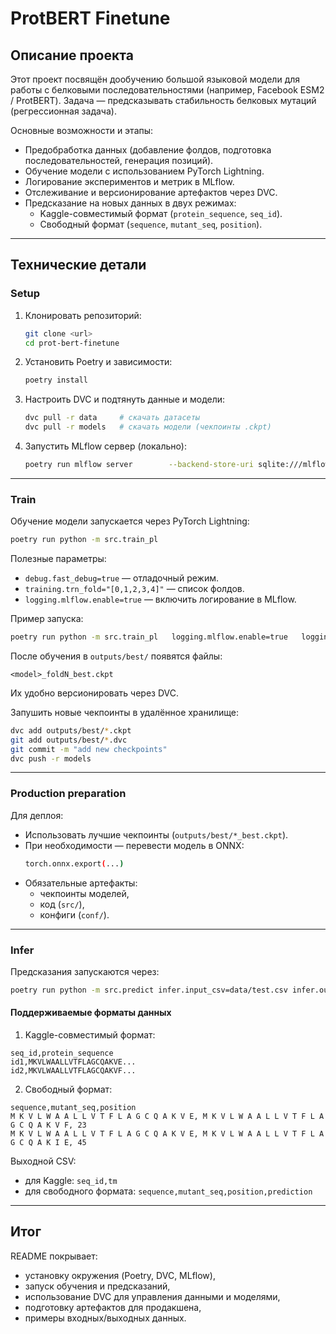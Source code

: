 # ProtBERT Finetune

## Описание проекта

Этот проект посвящён дообучению большой языковой модели для работы с белковыми
последовательностями (например, Facebook ESM2 / ProtBERT). Задача —
предсказывать стабильность белковых мутаций (регрессионная задача).

Основные возможности и этапы:

- Предобработка данных (добавление фолдов, подготовка последовательностей,
  генерация позиций).
- Обучение модели с использованием PyTorch Lightning.
- Логирование экспериментов и метрик в MLflow.
- Отслеживание и версионирование артефактов через DVC.
- Предсказание на новых данных в двух режимах:
  - Kaggle-совместимый формат (`protein_sequence`, `seq_id`).
  - Свободный формат (`sequence`, `mutant_seq`, `position`).

---

## Технические детали

### Setup

1. Клонировать репозиторий:

   ```bash
   git clone <url>
   cd prot-bert-finetune
   ```

2. Установить Poetry и зависимости:

   ```bash
   poetry install
   ```

3. Настроить DVC и подтянуть данные и модели:

   ```bash
   dvc pull -r data     # скачать датасеты
   dvc pull -r models   # скачать модели (чекпоинты .ckpt)
   ```

4. Запустить MLflow сервер (локально):
   ```bash
   poetry run mlflow server        --backend-store-uri sqlite:///mlflow.db        --default-artifact-root ./mlruns        --host 127.0.0.1 --port 8080
   ```

---

### Train

Обучение модели запускается через PyTorch Lightning:

```bash
poetry run python -m src.train_pl
```

Полезные параметры:

- `debug.fast_debug=true` — отладочный режим.
- `training.trn_fold="[0,1,2,3,4]"` — список фолдов.
- `logging.mlflow.enable=true` — включить логирование в MLflow.

Пример запуска:

```bash
poetry run python -m src.train_pl   logging.mlflow.enable=true   logging.mlflow.tracking_uri=http://127.0.0.1:8080   logging.mlflow.experiment=protein-stability   logging.mlflow.run_name=train-esm2   training.trn_fold="[0,1,2,3,4]"
```

После обучения в `outputs/best/` появятся файлы:

```
<model>_foldN_best.ckpt
```

Их удобно версионировать через DVC.

Запушить новые чекпоинты в удалённое хранилище:

```bash
dvc add outputs/best/*.ckpt
git add outputs/best/*.dvc
git commit -m "add new checkpoints"
dvc push -r models
```

---

### Production preparation

Для деплоя:

- Использовать лучшие чекпоинты (`outputs/best/*_best.ckpt`).
- При необходимости — перевести модель в ONNX:
  ```bash
  torch.onnx.export(...)
  ```
- Обязательные артефакты:
  - чекпоинты моделей,
  - код (`src/`),
  - конфиги (`conf/`).

---

### Infer

Предсказания запускаются через:

```bash
poetry run python -m src.predict infer.input_csv=data/test.csv infer.output_csv=outputs/preds.csv
```

#### Поддерживаемые форматы данных

1. Kaggle-совместимый формат:

```csv
seq_id,protein_sequence
id1,MKVLWAALLVTFLAGCQAKVE...
id2,MKVLWAALLVTFLAGCQAKVF...
```

2. Свободный формат:

```csv
sequence,mutant_seq,position
M K V L W A A L L V T F L A G C Q A K V E, M K V L W A A L L V T F L A G C Q A K V F, 23
M K V L W A A L L V T F L A G C Q A K V E, M K V L W A A L L V T F L A G C Q A K I E, 45
```

Выходной CSV:

- для Kaggle: `seq_id,tm`
- для свободного формата: `sequence,mutant_seq,position,prediction`

---

## Итог

README покрывает:

- установку окружения (Poetry, DVC, MLflow),
- запуск обучения и предсказаний,
- использование DVC для управления данными и моделями,
- подготовку артефактов для продакшена,
- примеры входных/выходных данных.
